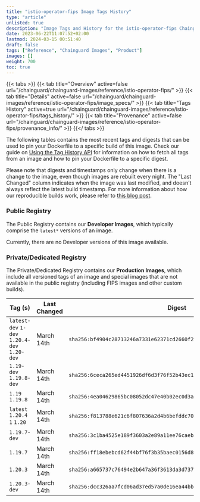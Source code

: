```yaml
---
title: "istio-operator-fips Image Tags History"
type: "article"
unlisted: true
description: "Image Tags and History for the istio-operator-fips Chainguard Image"
date: 2023-06-22T11:07:52+02:00
lastmod: 2024-03-15 00:51:40
draft: false
tags: ["Reference", "Chainguard Images", "Product"]
images: []
weight: 700
toc: true
---
```


{{< tabs >}}
{{< tab title="Overview" active=false url="/chainguard/chainguard-images/reference/istio-operator-fips/" >}}
{{< tab title="Details" active=false url="/chainguard/chainguard-images/reference/istio-operator-fips/image_specs/" >}}
{{< tab title="Tags History" active=true url="/chainguard/chainguard-images/reference/istio-operator-fips/tags_history/" >}}
{{< tab title="Provenance" active=false url="/chainguard/chainguard-images/reference/istio-operator-fips/provenance_info/" >}}
{{</ tabs >}}

The following tables contains the most recent tags and digests that can be used to pin your Dockerfile to a specific build of this image. Check our guide on [Using the Tag History API](/chainguard/chainguard-images/using-the-tag-history-api/) for information on how to fetch all tags from an image and how to pin your Dockerfile to a specific digest.

Please note that digests and timestamps only change when there is a change to the image, even though images are rebuilt every night. The "Last Changed" column indicates when the image was last modified, and doesn't always reflect the latest build timestamp. For more information about how our reproducible builds work, please refer to [this blog post](https://www.chainguard.dev/unchained/reproducing-chainguards-reproducible-image-builds).

### Public Registry
The Public Registry contains our **Developer Images**, which typically comprise the `latest*` versions of an image.

Currently, there are no Developer versions of this image available.

### Private/Dedicated Registry
The Private/Dedicated Registry contains our **Production Images**, which include all versioned tags of an image and special images that are not available in the public registry (including FIPS images and other custom builds).

| Tag (s)                                       | Last Changed | Digest                                                                    |
|-----------------------------------------------|--------------|---------------------------------------------------------------------------|
|  `latest-dev` `1-dev` `1.20.4-dev` `1.20-dev` | March 14th   | `sha256:bf4904c28713246a7331e62371cd2660f272adb10409a3423b57d96c234c4572` |
|  `1.19-dev` `1.19.8-dev`                      | March 14th   | `sha256:6ceca265ed4451926df6d3f76f52b43ec17be7ab593c7d44789f8527b492f57a` |
|  `1.19` `1.19.8`                              | March 14th   | `sha256:4ea04629865bc08052dc47e40b02ec0d3a2840b9c341a5161f4de2dc3c13b7cf` |
|  `latest` `1.20.4` `1` `1.20`                 | March 14th   | `sha256:f813788e621c6f807636a2d4b6befddc70660f700ec309f081b85e1c99d8375a` |
|  `1.19.7-dev`                                 | March 14th   | `sha256:3c1ba4525e189f3603a2e89a11ee76caeb528e35b80fd21b4a29c9405e16bbb2` |
|  `1.19.7`                                     | March 14th   | `sha256:ff18ebebcd62f44bf76f3b35baec0156d848390096072ea04efa91b452210660` |
|  `1.20.3`                                     | March 14th   | `sha256:a665737c76494e2b647a36f3613da3d737cbab97bb71008481bd0b6c0814f372` |
|  `1.20.3-dev`                                 | March 14th   | `sha256:dcc326aa7fcd06ad37ed57a0de16ea44bbaab897d8b10f7351a3db98ba5b4c96` |

